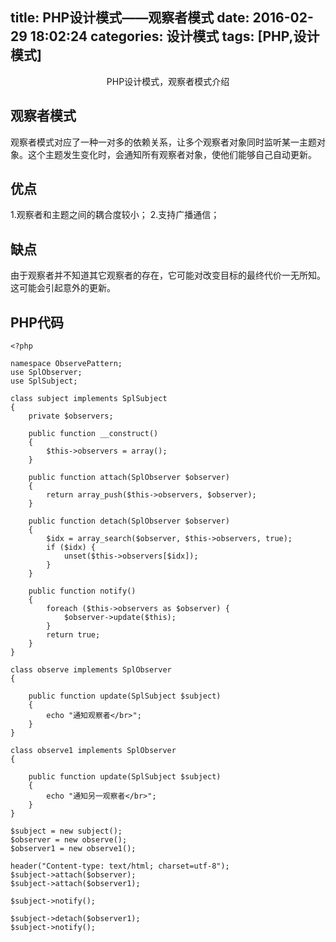 title: PHP设计模式——观察者模式
date: 2016-02-29 18:02:24
categories: 设计模式
tags: [PHP,设计模式]
---

<center>PHP设计模式，观察者模式介绍</center>

<!--more-->



## 观察者模式

观察者模式对应了一种一对多的依赖关系，让多个观察者对象同时监听某一主题对象。这个主题发生变化时，会通知所有观察者对象，使他们能够自己自动更新。

## 优点

1.观察者和主题之间的耦合度较小；
2.支持广播通信；

## 缺点

由于观察者并不知道其它观察者的存在，它可能对改变目标的最终代价一无所知。这可能会引起意外的更新。

## PHP代码

```
<?php

namespace ObservePattern;
use SplObserver;
use SplSubject;

class subject implements SplSubject
{
    private $observers;

    public function __construct()
    {
        $this->observers = array();
    }

    public function attach(SplObserver $observer)
    {
        return array_push($this->observers, $observer);
    }

    public function detach(SplObserver $observer)
    {
        $idx = array_search($observer, $this->observers, true);
        if ($idx) {
            unset($this->observers[$idx]);
        }
    }

    public function notify()
    {
        foreach ($this->observers as $observer) {
            $observer->update($this);
        }
        return true;
    }
}

class observe implements SplObserver
{

    public function update(SplSubject $subject)
    {
        echo "通知观察者</br>";
    }
}

class observe1 implements SplObserver
{

    public function update(SplSubject $subject)
    {
        echo "通知另一观察者</br>";
    }
}

$subject = new subject();
$observer = new observe();
$observer1 = new observe1();

header("Content-type: text/html; charset=utf-8");
$subject->attach($observer);
$subject->attach($observer1);

$subject->notify();

$subject->detach($observer1);
$subject->notify();
```